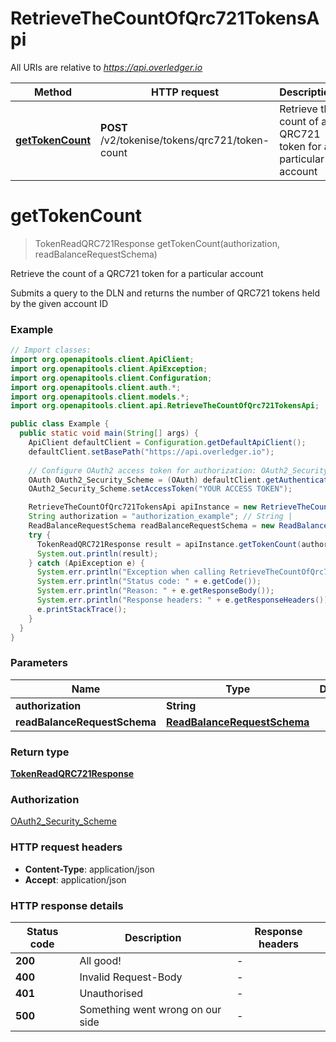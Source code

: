 # RetrieveTheCountOfQrc721TokensApi

All URIs are relative to *https://api.overledger.io*

Method | HTTP request | Description
------------- | ------------- | -------------
[**getTokenCount**](RetrieveTheCountOfQrc721TokensApi.md#getTokenCount) | **POST** /v2/tokenise/tokens/qrc721/token-count | Retrieve the count of a QRC721 token for a particular account


<a name="getTokenCount"></a>
# **getTokenCount**
> TokenReadQRC721Response getTokenCount(authorization, readBalanceRequestSchema)

Retrieve the count of a QRC721 token for a particular account

Submits a query to the DLN and returns the number of QRC721 tokens held by the given account ID

### Example
```java
// Import classes:
import org.openapitools.client.ApiClient;
import org.openapitools.client.ApiException;
import org.openapitools.client.Configuration;
import org.openapitools.client.auth.*;
import org.openapitools.client.models.*;
import org.openapitools.client.api.RetrieveTheCountOfQrc721TokensApi;

public class Example {
  public static void main(String[] args) {
    ApiClient defaultClient = Configuration.getDefaultApiClient();
    defaultClient.setBasePath("https://api.overledger.io");
    
    // Configure OAuth2 access token for authorization: OAuth2_Security_Scheme
    OAuth OAuth2_Security_Scheme = (OAuth) defaultClient.getAuthentication("OAuth2_Security_Scheme");
    OAuth2_Security_Scheme.setAccessToken("YOUR ACCESS TOKEN");

    RetrieveTheCountOfQrc721TokensApi apiInstance = new RetrieveTheCountOfQrc721TokensApi(defaultClient);
    String authorization = "authorization_example"; // String | 
    ReadBalanceRequestSchema readBalanceRequestSchema = new ReadBalanceRequestSchema(); // ReadBalanceRequestSchema | 
    try {
      TokenReadQRC721Response result = apiInstance.getTokenCount(authorization, readBalanceRequestSchema);
      System.out.println(result);
    } catch (ApiException e) {
      System.err.println("Exception when calling RetrieveTheCountOfQrc721TokensApi#getTokenCount");
      System.err.println("Status code: " + e.getCode());
      System.err.println("Reason: " + e.getResponseBody());
      System.err.println("Response headers: " + e.getResponseHeaders());
      e.printStackTrace();
    }
  }
}
```

### Parameters

Name | Type | Description  | Notes
------------- | ------------- | ------------- | -------------
 **authorization** | **String**|  |
 **readBalanceRequestSchema** | [**ReadBalanceRequestSchema**](ReadBalanceRequestSchema.md)|  |

### Return type

[**TokenReadQRC721Response**](TokenReadQRC721Response.md)

### Authorization

[OAuth2_Security_Scheme](../README.md#OAuth2_Security_Scheme)

### HTTP request headers

 - **Content-Type**: application/json
 - **Accept**: application/json

### HTTP response details
| Status code | Description | Response headers |
|-------------|-------------|------------------|
**200** | All good! |  -  |
**400** | Invalid Request-Body |  -  |
**401** | Unauthorised |  -  |
**500** | Something went wrong on our side |  -  |

